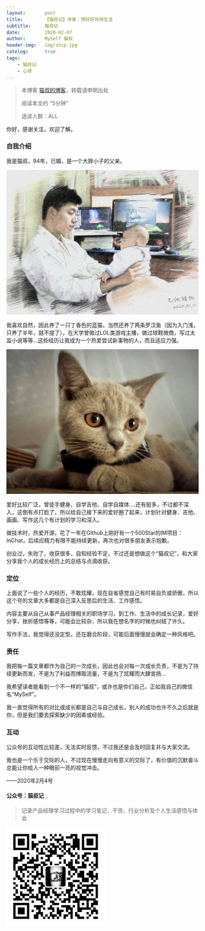 ```yaml
---
layout:       post
title:        【猫叔记】序章：想好好对待生活
subtitle:     猫叔记
date:         2020-02-07
author:       MySelf 猫叔
header-img:   img/ship.jpg
catelog:      true
tags:
    - 猫叔记
    - 心得
---
```


> 本博客 [猫叔的博客](https://unclecatmyself.github.io/)，转载请申明出处
>
> 阅读本文约 “5分钟”
>
> 适读人群：ALL

你好，感谢关注，欢迎了解。

### 自我介绍

我是猫叔，94年，已婚，是一个大胖小子的父亲。

![Image Text](https://raw.githubusercontent.com/UncleCatMySelf/img-myself/master/img/%E7%8C%AB%E5%8F%94%E8%AE%B0/%E6%88%91%E5%92%8C%E9%A5%AD%E9%A5%AD.jpg)

我喜欢自然，因此养了一只丁香色的蓝猫，当然还养了两条罗汉鱼（因为入门浅，只养了半年，就不提了），在大学曾做过LOL类游戏主播，做过球鞋微商，写过太监小说等等...这些经历让我成为一个热爱尝试新事物的人，而且适应力强。

![Image Text](https://raw.githubusercontent.com/UncleCatMySelf/img-myself/master/img/%E7%8C%AB%E5%8F%94%E8%AE%B0/copy.jpg)

爱好比较广泛，曾徒手健身、自学吉他、自学自媒体....还有挺多，不过都不深入，这倒有点打脸了，所以给自己接下来的爱好圈了起来，计划针对健身、吉他、画画、写作这几个有计划的学习和深入。

做技术时，热爱开源，花了一年在Github上刚好有一个500Star的IM项目：InChat，后续应精力有限不能持续更新，再次也对很多朋友表示抱歉。

创业过，失败了，收获很多，自知经验不足，不过还是想做这个“猫叔记”，和大家分享我个人的成长经历上的总结与点滴收获。

### 定位

上面说了一些个人的经历，不敢炫耀，现在自省感觉自己有时易自负或骄傲，所以这个号的文章大多都是自己深入反思后的生活、工作感悟。

内容主要从自己从事产品经理相关的职场学习，到工作、生活中的成长记录，爱好分享，挫折感悟等等，可能会比较杂，所以我在想名字的时候也纠结了许久。

写作手法，我觉得还没定型，还在磨合阶段，可能后面慢慢就会确定一种风格吧。

### 责任

我把每一篇文章都作为自己的一次成长，因此也会对每一次成长负责，不是为了持续更新而发，不是为了利益而博取流量，不是为了炫耀而大肆宣扬...

我希望读者能看到一个不一样的“猫叔”，或许也是你们自己，正如我自己的微信名“MySelf”。

我一直觉得所有的对比或成长都是自己与自己成长，别人的成功也许不久之后就是你，但是我们要去探索缺少的因素或经验。

### 互动

公众号的互动性比较差，无法实时反馈，不过我还是会及时回复并与大家交流。

我也是一个乐于交际的人，不过现在慢慢走向有意义的交际了，有价值的沉默奋斗总能让你给人一种眼前一亮的视觉冲击。

——2020年2月4号

#### 公众号：猫叔记

> 记录产品经理学习过程中的学习笔记、干货、行业分析及个人生活感悟与体会

![Image Text](https://raw.githubusercontent.com/UncleCatMySelf/img-myself/master/img/%E7%8C%AB%E5%8F%94%E8%AE%B0/%E4%BA%8C%E7%BB%B4%E7%A0%81.jpg)
